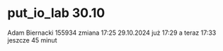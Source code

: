 # put_io_lab 30.10
Adam Biernacki 155934
zmiana
17:25 29.10.2024
już 17:29
a teraz 17:33
jeszcze 45 minut
